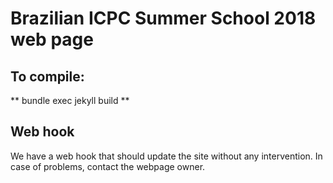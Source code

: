 # Brazilian ICPC Summer School 2018 web page

## To compile:

** bundle exec jekyll build **

## Web hook

We have a web hook that should update the site without any intervention. In case of problems, contact the webpage owner.


